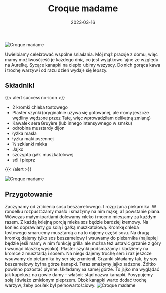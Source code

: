 ﻿---
title: "Croque madame"
date: 2023-03-16
categories:
- śniadanie
tags:
- jajka
- szynka
- sos beszamelowy
- kuchnia francuska
thumbnailImagePosition: "top"
---
![Croque madame](/img/croque-madame/croque-madame-2.JPG)

Uwielbiamy celebrować wspólne śniadania. Mój mąż pracuje z domu, więc mamy możliwość jeść je każdego dnia, co jest wyjątkowo fajne ze względu na Aurelkę. Sycące kanapki na ciepło lubimy wszyscy. Do nich gorąca kawa i trochę warzyw i od razu dzień wydaje się lepszy.
<!--more-->

## Składniki
{{< alert success no-icon >}}
- 2 kromki chleba tostowego
- Plaster szynki (oryginalnie używa się gotowanej, ale mamy jeszcze wędliny wędzone przez Tatę, więc wprowadziłam delikatną zmianę)
- Kawałek sera Gruyère (lub innego intensywnego w smaku)
- odrobina musztardy dijon
- łyżka masła
- łyżka mąki pszennej
- ½ szklanki mleka
- Jajko
- szczypta gałki muszkatołowej
- sól i pieprz

{{< /alert >}}

![Croque madame](/img/croque-madame/croque-madame-1.JPG)
## Przygotowanie
Zaczynamy od zrobienia sosu beszamelowego. I rozgrzania piekarnika. W rondelku rozpuszczamy masło i smażymy na nim mąkę, aż powstanie piana. Wówczas małymi partiami dolewamy mleko i mocno mieszamy za każdym razem. Z każdą kolejną porcją mleka sos będzie bardziej kremowy. Na koniec doprawiamy go solą i gałką muszkatołową. Kromkę chleba tostowego smarujemy musztardą a na to dajemy część sosu. Na drugą kromkę dajemy tylko sos beszamelowy i wsuwamy do piekarnika (najlepiej będzie jeśli mamy w nim funkcję grilla, ale można też ustawić grzanie z góry i wsunąć blaszkę wysoko). Plaster szynki podsmażamy i kładziemy na kromce z musztardą i sosem. Na niego dajemy trochę sera i raz jeszcze wsuwamy do piekarnika by ser się zrumienił. Grzanki składamy tak, by sos beszamelowy był na górze kanapki. Teraz smażymy jajko sadzone. Żółtko powinno pozostać płynne. Układamy na samej górze. To jajko ma wyglądać jak kapelusz na głowie damy – właśnie stąd nazwa kanapki. Posypujemy solą i świeżo zmielonym pieprzem. Obok kanapki warto dodać trochę warzyw, żeby posiłek był pełnowartościowy. 
![Croque madame](/img/croque-madame/croque-madame-3.JPG)

